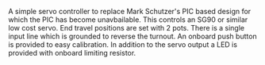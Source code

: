 A simple servo controller to replace Mark Schutzer's PIC based design for which the PIC has become unavbailable.
This controls an SG90 or similar low cost servo. End travel positions are set with 2 pots.  There is a single
input line which is grounded to reverse the turnout. An onboard push button is provided to easy calibration. In
addition to the servo output a LED is provided with onboard limiting resistor.
